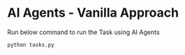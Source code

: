 # AI Agents - Vanilla Approach

Run below command to run the Task using AI Agents

```
python tasks.py
```
